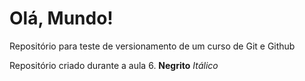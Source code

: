 # Olá, Mundo!
 Repositório para teste de versionamento de  um curso de Git e Github

 Repositório criado durante a aula 6.
**Negrito**
*Itálico*
